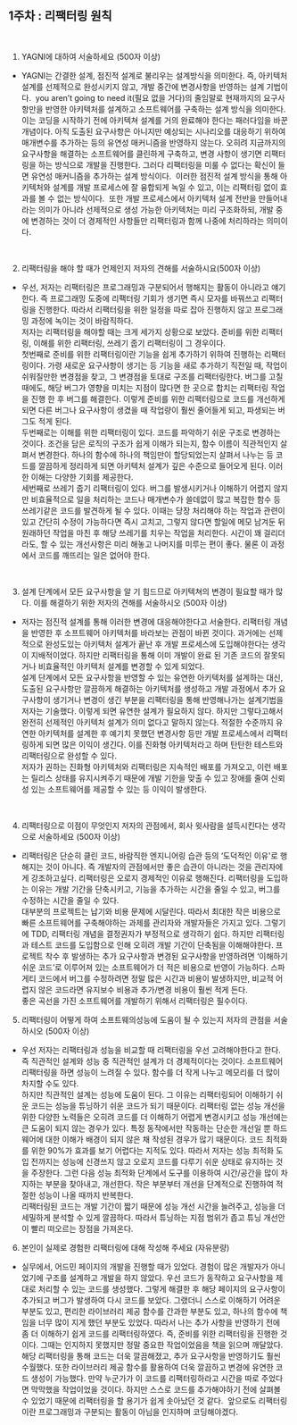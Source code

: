 ## 1주차 : 리팩터링 원칙
<br />

1. YAGNI에 대하여 서술하세요 (500자 이상)
* YAGNI는 간결한 설계, 점진적 설계로 불리우는 설계방식을 의미한다. 즉, 아키텍처 설계를 선제적으로 완성시키지 않고, 개발 중간에 변경사항을 반영하는 설계 기법이다.  you aren’t going to need it(필요 없을 거다)의 줄임말로 현재까지의 요구사항만을 반영한 아키텍처를 설계하고 소프트웨어를 구축하는 설계 방식을 의미한다. 이는 코딩을 시작하기 전에 아키텍쳐 설계를 거의 완료해야 한다는 패러다임을 바꾼 개념이다. 아직 도출된 요구사항은 아니지만 예상되는 시나리오를 대응하기 위하여 매개변수를 추가하는 등의 유연성 매커니즘을 반영하지 않는다. 오히려 지금까지의 요구사항을 해결하는 소프트웨어를 클린하게 구축하고, 변경 사항이 생기면 리팩터링을 하는 방식으로 개발을 진행한다. 그러다 리팩터링을 미룰 수 없다는 확신이 들면 유연성 매커니즘을 추가하는 설계 방식이다. 
이러한 점진적 설계 방식을 통해 아키텍처와 설계를 개발 프로세스에 잘 융합되게 녹일 수 있고, 이는 리팩터링 없이 효과를 볼 수 없는 방식이다. 
또한 개발 프로세스에서 아키텍처 설계 전반을 만들어내라는 의미가 아니라 선제적으로 생성 가능한 아키텍처는 미리 구조화하되, 개발 중에 변경하는 것이 더 경제적인 사항들만 리팩터링과 함께 나중에 처리하라는 의미이다.
<br />

2. 리팩터링을 해야 할 때가 언제인지 저자의 견해를 서술하시요(500자 이상)
* 우선, 저자는 리팩터링은 프로그래밍과 구분되어서 행해지는 활동이 아니라고 얘기한다. 즉 프로그래밍 도중에 리팩터링 기회가 생기면 즉시 모자를 바꿔쓰고 리팩터링을 진행한다. 따라서 리팩터링을 위한 일정을 따로 잡아 진행하지 않고 프로그래밍 과정에 녹이는 것이 바람직하다. 
<br /> 저자는 리팩터링을 해야할 때는 크게 세가지 상황으로 보았다. 준비를 위한 리팩터링, 이해를 위한 리팩터링, 쓰레기 줍기 리팩터링이 그 경우이다.
<br /> 첫번째로 준비를 위한 리팩터링이란 기능을 쉽게 추가하기 위하여 진행하는 리팩터링이다. 가령 새로운 요구사항이 생기는 등 기능을 새로 추가하기 직전일 때, 작업이 쉬워질만한 변경점을 찾고, 그 변경점을 토대로 구조를 리팩터링한다. 버그를 고칠 때에도, 해당 버그가 영향을 미치는 지점이 많다면 한 곳으로 합치는 리팩터링 작업을 진행 한 후 버그를 해결한다. 이렇게 준비를 위한 리팩터링으로 코드를 개선하게 되면 다른 버그나 요구사항이 생겼을 때 작업량이 훨씬 줄어들게 되고, 파생되는 버그도 적게 된다. 
<br /> 두번째로는 이해를 위한 리팩터링이 있다. 코드를 파악하기 쉬운 구조로 변경하는 것이다. 조건을 담은 로직의 구조가 쉽게 이해가 되는지, 함수 이름이 직관적인지 살펴서 변경한다. 하나의 함수에 하나의 책임만이 할당되었는지 살펴서 나누는 등 코드를 깔끔하게 정리하게 되면 아키텍처 설계가 깊은 수준으로 들어오게 된다. 이러한 이해는 다양한 기회를 제공한다. 
<br /> 세번째로 쓰레기 줍기 리팩터링이 있다. 버그를 발생시키거나 이해하기 어렵지 않지만 비효율적으로 일을 처리하는 코드나 매개변수가 쓸데없이 많고 복잡한 함수 등 쓰레기같은 코드를 발견하게 될 수 있다. 이때는 당장 처리해야 하는 작업과 관련이 있고 간단히 수정이 가능하다면 즉시 고치고, 그렇지 않다면 할일에 메모 남겨둔 뒤 원래하던 작업을 마친 후 해당 쓰레기를 치우는 작업을 처리한다. 시간이 꽤 걸리더라도, 할 수 있는 개선사항은 미리 해놓고 나머지를 미루는 편이 좋다. 물론 이 과정에서 코드를 깨뜨리는 일은 없어야 한다.
<br />

3. 설계 단계에서 모든 요구사항을 알 기 힘드므로 아키텍쳐의 변경이 필요할 때가 많다. 이를 해결하기 위한 저자의 견해를 서술하시오 (500자 이상)
* 저자는 점진적 설계를 통해 이러한 변경에 대응해야한다고 서술한다. 리팩터링 개념을 반영한 후 소프트웨어 아키텍처를 바라보는 관점이 바뀐 것이다. 과거에는 선제적으로 완성도있는 아키텍처 설계가 끝난 후 개발 프로세스에 도입해야한다는 생각이 지배적이었다. 하지만 리팩터링을 통해 이미 개발이 완료 된 기존 코드의 잘못되거나 비효율적인 아키텍처 설계를 변경할 수 있게 되었다. 
<br /> 설계 단계에서 모든 요구사항을 반영할 수 있는 유연한 아키텍처를 설계하는 대신, 도출된 요구사항만 깔끔하게 해결하는 아키텍처를 생성하고 개발 과정에서 추가 요구사항이 생기거나 변경이 생긴 부분을 리팩터링을 통해 반영해나가는 설계기법을 저자는 기술했다. 이렇게 되면 유연한 설계가 필요하지 않다. 하지만 그렇다고해서 완전히 선제적인 아키텍처 설계가 의미 없다고 말하지 않는다. 적절한 수준까지 유연한 아키텍처를 설계한 후 예기치 못했던 변경사항 등만 개발 프로세스에서 리팩터링하게 되면 많은 이익이 생긴다. 이를 진화형 아키텍처라고 하며 탄탄한 테스트와 리팩터링으로 완성할 수 있다.
<br /> 저자가 권하는 진화형 아키텍처와 리팩터링은 지속적인 배포를 가져오고, 이런 배포는 릴리스 상태를 유지시켜주기 때문에 개발 기한을 맞출 수 있고 장애를 줄여 신뢰성 있는 소프트웨어를 제공할 수 있는 등 이익이 발생한다.
<br />

4. 리팩터링으로 이점이 무엇인지 저자의 관점에서, 회사 윗사람을 설득시킨다는 생각으로 서술하세요 (500자 이상)
* 리팩터링은 단순히 클린 코드, 바람직한 엔지니어링 습관 등의 ‘도덕적인 이유'로 행해지는 것이 아니다. 즉 개발자의 관점에서만 좋은 습관이 아니라는 것을 관리자에게 강조하고싶다. 리팩터링은 오로지 경제적인 이유로 행해진다. 리팩터링을 도입하는 이유는 개발 기간을 단축시키고, 기능을 추가하는 시간을 줄일 수 있고, 버그를 수정하는 시간을 줄일 수 있다. 
<br /> 대부분의 프로젝트는 납기와 비용 문제에 시달린다. 따라서 최대한 작은 비용으로 빠른 소프트웨어를 구축해야하는 과제를 관리자와 개발자들은 가지고 있다. 그렇기에 TDD, 리팩터링 개념을 결정권자가 부정적으로 생각하기 쉽다. 하지만 리팩터링과 테스트 코드를 도입함으로 인해 오히려 개발 기간이 단축됨을 이해해야한다. 프로젝트 착수 후 발생하는 추가 요구사항과 변경된 요구사항을 반영하려면 ‘이해하기 쉬운 코드’로 이루어져 있는 소프트웨어가 더 적은 비용으로 반영이 가능하다. 스파게티 코드에서 버그를 수정하려면 정말 많은 시간과 비용이 발생하지만, 비교적 어렵지 않은 코드라면 유지보수 비용과 추가/변경 비용이 훨씬 적게 든다.  
좋은 곡선을 가진 소프트웨어를 개발하기 위해서 리팩터링은 필수이다.

5. 리팩터링이 어떻게 하여 소프트웨의성능에 도움이 될 수 있는지 저자의 관점을 서술하시오 (500자 이상)
* 우선 저자는 리팩터링과 성능을 비교할 때 리팩터링을 우선 고려해야한다고 한다. 즉 직관적인 설계와 성능 중 직관적인 설계가 더 경제적이다는 것이다. 소프트웨어 리팩터링을 하면 성능이 느려질 수 있다. 함수를 더 작게 나누고 메모리를 더 많이 차지할 수도 있다. 
<br /> 하지만 직관적인 설계는 성능에 도움이 된다. 그 이유는 리팩터링되어 이해하기 쉬운 코드는 성능을 튜닝하기 쉬운 코드가 되기 때문이다. 리팩터링 없는 성능 개선을 위한 다양한 노력들은 오히려 코드를 더 이해하기 어렵게 변경시키고 성능 개선에는 큰 도움이 되지 않는 경우가 있다. 특정 동작에서만 작동하는 단순한 개선일 뿐 하드웨어에 대한 이해가 배경이 되지 않은 채 작성된 경우가 많기 때문이다. 
코드 최적화를 위한 90%가 효과를 보기 어렵다는 지적도 있다. 따라서 저자는 성능 최적화 도입 전까지는 성능에 신경쓰지 않고 오로지 코드를 다루기 쉬운 상태로 유지하는 것을 주장한다. 그런 다음 성능 최적화 단계에서 도구를 이용하여 시간/공간을 많이 차지하는 부분을 찾아내고, 개선한다. 작은 부분부터 개선을 단계적으로 진행하여 적절한 성능이 나올 때까지 반복한다.
<br /> 리팩터링된 코드는 개발 기간이 짧기 때문에 성능 개선 시간을 늘려주고, 성능을 더 세밀하게 분석할 수 있게 깔끔하다. 따라서 튜닝하는 지점 범위가 좁고 튜닝 개선안이 빨리 떠오르는 장점을 가져온다.



6. 본인이 실제로 경험한 리팩터링에 대해 작성해 주세요 (자유분량)
* 실무에서, 어드민 페이지의 개발을 진행할 때가 있었다. 경험이 많은 개발자가 아니었기에 구조를 설계하고 개발을 하지 않았다. 우선 코드가 동작하고 요구사항을 제대로 처리할 수 있는 코드를 생성했다. 그렇게 해결한 후 해당 페이지의 요구사항이 추가되고 버그가 발생하여 다시 코드를 보았다. 그랬더니 스스로 이해하기 어려운 부분도 있고, 편리한 라이브러리 제공 함수를 간과한 부분도 있고, 하나의 함수에 책임을 너무 많이 지게 했던 부분도 있었다. 따라서 나는 추가 사항을 반영하기 전에 좀 더 이해하기 쉽게 코드를 리팩터링하였다. 즉, 준비를 위한 리팩터링을 진행한 것이다. 그때는 인지하지 못했지만 정말 중요한 작업이었음을 책을 읽으며 깨달았다. 
해당 리팩터링을 통해 코드는 더욱 깔끔해졌고, 추가 요구사항을 반영하기도 훨씬 수월했다. 또한 라이브러리 제공 함수를 활용하여 더욱 깔끔하고 변경에 유연한 코드 생성이 가능했다.
만약 누군가가 이 코드를 리팩터링하라고 시간을 따로 주었다면 막막했을 작업이었을 것이다. 하지만 스스로 코드를 추가해야하기 전에 살펴볼 수 있었기 때문에 리팩터링을 할 용기가 쉽게 솟아났던 것 같다. 
앞으로도 리팩터링이란 프로그래밍과 구분되는 활동이 아님을 인지하며 코딩해야겠다.